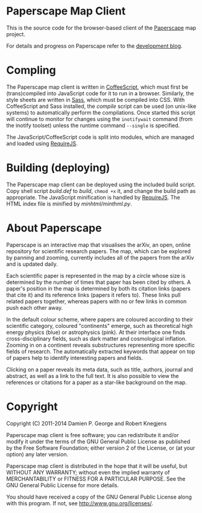 Paperscape Map Client
=====================

This is the source code for the browser-based client of the <a href="http://paperscape.org">Paperscape</a> map project.

For details and progress on Paperscape refer to the <a href="http://blog.paperscape.org">development blog</a>.

Compling
========

The Paperscape map client is written in <a href="http://coffeescript.org">CoffeeScript</a>, which must first be (trans)compiled into JavaScript code for it to run in a browser. 
Similarly, the style sheets are written in <a href="http://sass-lang.com">Sass</a>, which must be compiled into CSS.
With CoffeeScript and Sass installed, the <i>compile</i> script can be used (on unix-like systems) to automatically perform the compilations.
Once started this script will continue to monitor for changes using the `inotifywait` command (from the inotify toolset) unless the runtime command `--single` is specified.

The JavaScript/CoffeeScript code is split into modules, which are managed and loaded using <a href="http://requirejs.org">RequireJS</a>.

Building (deploying)
====================

The Paperscape map client can be deployed using the included build script. 
Copy shell script <i>build.def</i> to <i>build</i>, `chmod +x` it, and change the build path as appropriate.
The JavaScript minification is handled by <a href="http://requirejs.org">RequireJS</a>.
The HTML index file is minified by <i>minhtml/minthml.py</i>.

About Paperscape
================

Paperscape is an interactive map that visualises the arXiv, an open, online repository for scientific research papers. 
The map, which can be explored by panning and zooming, currently includes all of the papers from the arXiv and is updated daily.

Each scientific paper is represented in the map by a circle whose size is determined by the number of times that paper has been cited by others.
A paper's position in the map is determined by both its citation links (papers that cite it) and its reference links (papers it refers to).
These links pull related papers together, whereas papers with no or few links in common push each other away.

In the default colour scheme, where papers are coloured according to their scientific category, coloured "continents" emerge, such as theoretical high energy physics (blue) or astrophysics (pink).
At their interface one finds cross-disciplinary fields, such as dark matter and cosmological inflation.
Zooming in on a continent reveals substructures representing more specific fields of research.
The automatically extracted keywords that appear on top of papers help to identify interesting papers and fields.

Clicking on a paper reveals its meta data, such as title, authors, journal and abstract, as well as a link to the full text.
It is also possible to view the references or citations for a paper as a star-like background on the map.

Copyright
=========

Copyright (C) 2011-2014 Damien P. George and Robert Knegjens

Paperscape map client is free software; you can redistribute it and/or 
modify it under the terms of the GNU General Public License as published
by the Free Software Foundation; either version 2 of the License, or
(at your option) any later version.

Paperscape map client is distributed in the hope that it will be useful,
but WITHOUT ANY WARRANTY; without even the implied warranty of
MERCHANTABILITY or FITNESS FOR A PARTICULAR PURPOSE.  See the
GNU General Public License for more details.

You should have received a copy of the GNU General Public License
along with this program.  If not, see <http://www.gnu.org/licenses/>.
